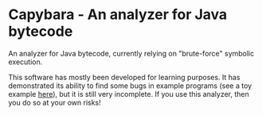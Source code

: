 # Capybara - An analyzer for Java bytecode

An analyzer for Java bytecode, currently relying on "brute-force" symbolic execution.

This software has mostly been developed for learning purposes. It has demonstrated its ability to find some bugs in example programs 
(see a toy example [here](src/test/resources/testprojects/TargetedTestCases/src/main/java/Foo.java)), but it is still very incomplete.
If you use this analyzer, then you do so at your own risks!
